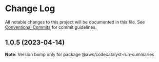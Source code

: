 # Change Log

All notable changes to this project will be documented in this file.
See [Conventional Commits](https://conventionalcommits.org) for commit guidelines.

## 1.0.5 (2023-04-14)

**Note:** Version bump only for package @aws/codecatalyst-run-summaries
